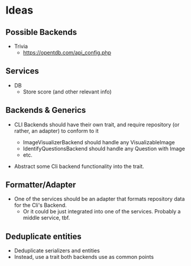 # Ideas

## Possible Backends

- Trivia
    - https://opentdb.com/api_config.php

## Services

- DB
    - Store score (and other relevant info)

## Backends & Generics

- CLI Backends should have their own trait, and require repository (or rather, an adapter) to conform to it
    - ImageVisualizerBackend should handle any VisualizableImage
    - IdentifyQuestionsBackend should handle any Question with Image
    - etc.

- Abstract some Cli backend functionality into the trait.

## Formatter/Adapter

- One of the services should be an adapter that formats repository data for the Cli's Backend.
    - Or it could be just integrated into one of the services. Probably a middle service, tbf.

## Deduplicate entities

- Deduplicate serializers and entities
- Instead, use a trait both backends use as common points
